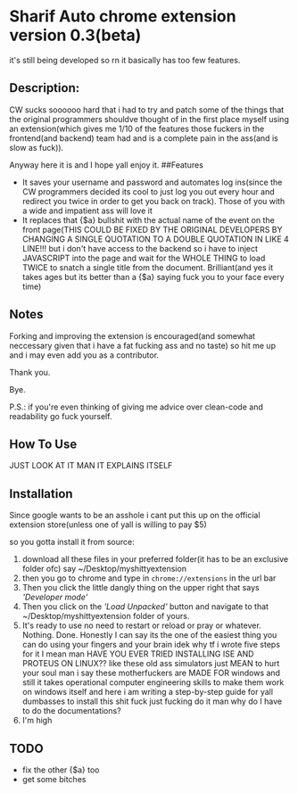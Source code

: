# Sharif Auto chrome extension version 0.3(beta)
it's still being developed so rn it basically has too few features.

## Description:
 CW sucks soooooo hard that i had to try and patch some of the things that the original programmers shouldve thought of in the first place myself using an extension(which gives me 1/10 of the features those fuckers in the frontend(and backend) team had and is a complete pain in the ass(and is slow as fuck)).
 
Anyway here it is and I hope yall enjoy it.
##Features
* It saves your username and password and automates log ins(since the CW programmers decided its cool to just log you out every hour and redirect you twice in order to get you back on track). Those of you with a wide and impatient ass will love it
* It replaces that {$a} bullshit with the actual name of the event on the front page(THIS COULD BE FIXED BY THE ORIGINAL DEVELOPERS BY CHANGING A SINGLE QUOTATION TO A DOUBLE QUOTATION IN LIKE 4 LINE!!! but i don't have access to the backend so i have to inject JAVASCRIPT into the page and wait for the WHOLE THING to load TWICE to snatch a single title from the document. Brilliant(and yes it takes ages but its better than a {$a} saying fuck you to your face every time)
## Notes
Forking and improving the extension is encouraged(and somewhat neccessary given that i have a fat fucking ass and no taste) so hit me up and i may even add you as a contributor.

Thank you.

Bye.

P.S.: if you're even thinking of giving me advice over clean-code and readability go fuck yourself.
## How To Use
JUST LOOK AT IT MAN IT EXPLAINS ITSELF
## Installation
Since google wants to be an asshole i cant put this up on the official extension store(unless one of yall is willing to pay $5) 

so you gotta install it from source:

1. download all these files in your preferred folder(it has to be an exclusive folder ofc) say ~/Desktop/myshittyextension
2. then you go to chrome and type in
``chrome://extensions``
in the url bar
3. Then you click the little dangly thing on the upper right that says _'Developer mode'_
4. Then you click on the _'Load Unpacked'_ button and navigate to that ~/Desktop/myshittyextension folder of yours.
 5. It's ready to use no need to restart or reload or pray or whatever. Nothing. Done. Honestly I can say its the one of the easiest thing you can do using your fingers and your brain idek why tf i wrote five steps for it I mean man HAVE YOU EVER TRIED INSTALLING ISE AND PROTEUS ON LINUX?? like these old ass simulators just MEAN to hurt your soul man i say these motherfuckers are MADE FOR windows and still it takes operational computer engineering skills to make them work on windows itself and here i am writing a step-by-step guide for yall dumbasses to install this shit fuck just fucking do it man why do I have to do the documentations?
6. I'm high

## TODO
* fix the other {$a} too
* get some bitches
